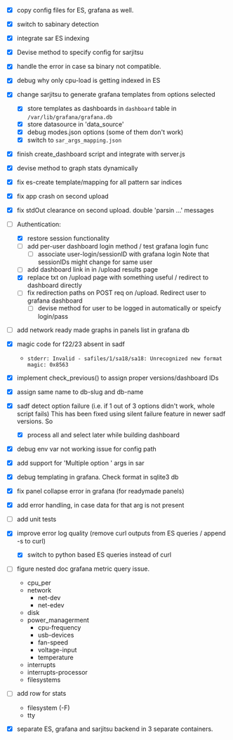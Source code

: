 - [X] copy config files for ES, grafana as well. 
- [X] switch to sabinary detection
- [X] integrate sar ES indexing
- [X] Devise method to specify config for sarjitsu
- [X] handle the error in case sa binary not compatible.
- [X] debug why only cpu-load is getting indexed in ES
- [X] change sarjitsu to generate grafana templates from options selected
	- [X] store templates as dashboards in `dashboard` table in `/var/lib/grafana/grafana.db`
	- [X] store datasource in 'data_source'
	- [X] debug modes.json options (some of them don't work)
	- [X] switch to `sar_args_mapping.json`

- [X] finish create_dashboard script and integrate with server.js
- [X] devise method to graph stats dynamically

- [X] fix es-create template/mapping for all pattern sar indices

- [X] fix app crash on second upload

- [X] fix stdOut clearance on second upload. double 'parsin ...' messages 

- [ ] Authentication:
	- [X] restore session functionality 
	- [ ] add per-user dashboard login method / test grafana login func
		- [ ] associate user-login/sessionID with grafana login
			Note that sessionIDs might change for same user

	- [ ] add dashboard link in in /upload results page
	- [X] replace txt on /upload page with something useful / redirect to dashboard directly
	- [ ] fix redirection paths on POST req on /upload. Redirect user to grafana dashboard
		- [ ] devise method for user to be logged in automatically or speicfy login/pass

- [ ] add network ready made graphs in panels list in grafana db

- [X] magic code for f22/23 absent in sadf
	- `stderr: Invalid - safiles/1/sa18/sa18: Unrecognized new format magic: 0x8563`

- [x] implement check_previous() <metadata> to assign proper versions/dashboard IDs

- [X] assign same name to db-slug and db-name

- [x] sadf detect option failure (i.e. if 1 out of 3 options didn't work, whole script fails)
	This has been fixed using silent failure feature in newer sadf versions. So
	- [x] process all and select later while building dashboard


- [x] debug env var not working issue for config path
- [x] add support for 'Multiple option <nested ones>' args in sar
- [x] debug templating in grafana. Check format in sqlite3 db
- [x] fix panel collapse error in grafana (for readymade panels)
- [x] add error handling, in case data for that arg is not present
- [ ] add unit tests
- [X] improve error log quality (remove curl outputs from ES queries / append -s to curl)
	- [X] switch to python based ES queries instead of curl 

- [ ] figure nested doc grafana metric query issue. 
	- cpu_per
	- network
		- net-dev
		- net-edev
	- disk
	- power_managerment
		- cpu-frequency
		- usb-devices
		- fan-speed
		- voltage-input
		- temperature
	- interrupts
	- interrupts-processor
	- filesystems

- [ ] add row for stats
	- filesystem  (-F)
	- tty

- [x] separate ES, grafana and sarjitsu backend in 3 separate containers.